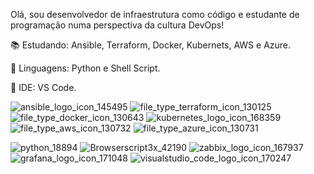 Olá, sou desenvolvedor de infraestrutura como código e estudante de programação
numa perspectiva da cultura DevOps!

:books: Estudando: Ansible, Terraform, Docker, Kubernets, AWS e Azure.

:snake: Linguagens: Python e Shell Script.

:signal_strength: IDE: VS Code.






![ansible_logo_icon_145495](https://user-images.githubusercontent.com/31419145/163694263-271d024d-48b6-4e01-b30c-5df0630bd341.png) ![file_type_terraform_icon_130125](https://user-images.githubusercontent.com/31419145/163694269-27b065a7-7e5a-4334-9361-5a59c190c16e.png) ![file_type_docker_icon_130643](https://user-images.githubusercontent.com/31419145/163694280-2887eb3e-fe0e-4503-92e0-dfaa53eedcaf.png) ![kubernetes_logo_icon_168359](https://user-images.githubusercontent.com/31419145/163694328-bcaba4ed-5a34-4895-b473-b42135ea4b69.png) ![file_type_aws_icon_130732](https://user-images.githubusercontent.com/31419145/163694332-d88d0e03-ac5c-49e3-a249-f23c38a75405.png) ![file_type_azure_icon_130731](https://user-images.githubusercontent.com/31419145/163694336-c80d29e0-9e1a-425c-8f9b-bb9c1a6373cc.png)

![python_18894](https://user-images.githubusercontent.com/31419145/163694428-e27c89c9-1880-4a75-a77d-0ac80a2be0ea.png) ![Browserscript3x_42190](https://user-images.githubusercontent.com/31419145/163694446-e90849a2-327c-4ee2-bd17-42a66e1a2cf1.png) ![zabbix_logo_icon_167937](https://user-images.githubusercontent.com/31419145/163694450-a0595496-6d98-4c11-aab7-6edd1bd4aa64.png) ![grafana_logo_icon_171048](https://user-images.githubusercontent.com/31419145/163694452-b86e89af-e9d7-4797-afd3-61902c84cba9.png) 
![visualstudio_code_logo_icon_170247](https://user-images.githubusercontent.com/31419145/163694498-3b592539-180c-4eff-b142-c6ee531c8685.png)
